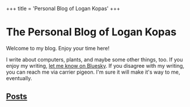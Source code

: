 +++
title = 'Personal Blog of Logan Kopas'
+++
# The Personal Blog of Logan Kopas

Welcome to my blog. Enjoy your time here!

I write about computers, plants, and maybe some other things, too.
If you enjoy my writing, [let me know on Bluesky](https://bsky.app/profile/space-raccoons.bsky.social). 
If you disagree with my writing, you can reach me via carrier pigeon. I'm sure it will make it's way to me, eventually.



## [Posts](/posts/)



